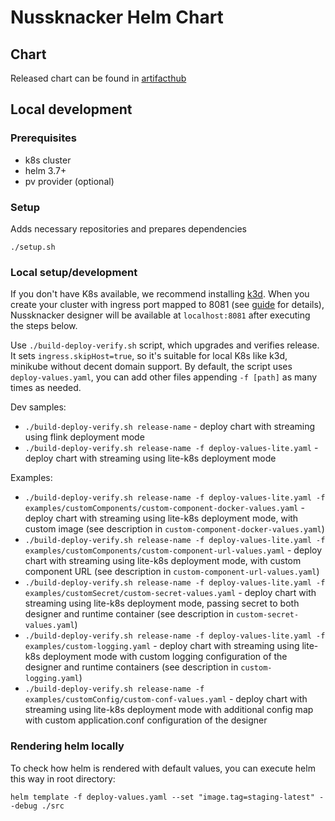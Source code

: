 # Nussknacker Helm Chart

## Chart
Released chart can be found in [artifacthub](https://artifacthub.io/packages/helm/touk/nussknacker)

## Local development

### Prerequisites
- k8s cluster
- helm 3.7+
- pv provider (optional)

### Setup 
Adds necessary repositories and prepares dependencies
```
./setup.sh
```

### Local setup/development
If you don't have K8s available, we recommend installing [k3d](https://k3d.io/).
When you create your cluster with ingress port mapped to 8081 (see [guide](https://k3d.io/v5.0.0/usage/exposing_services/#1-via-ingress-recommended) for details),
Nussknacker designer will be available at `localhost:8081` after executing the steps below.

Use `./build-deploy-verify.sh` script, which upgrades and verifies release. 
It sets `ingress.skipHost=true`, so it's suitable for local K8s like k3d, minikube without decent domain support. 
By default, the script uses `deploy-values.yaml`, you can add
other files appending `-f [path]` as many times as needed. 

Dev samples:
- `./build-deploy-verify.sh release-name` - deploy chart with streaming using flink deployment mode
- `./build-deploy-verify.sh release-name -f deploy-values-lite.yaml` - deploy chart with streaming using lite-k8s deployment mode

Examples:
- `./build-deploy-verify.sh release-name -f deploy-values-lite.yaml -f examples/customComponents/custom-component-docker-values.yaml` - deploy chart with streaming using lite-k8s deployment mode, with custom image (see description in `custom-component-docker-values.yaml`)
- `./build-deploy-verify.sh release-name -f deploy-values-lite.yaml -f examples/customComponents/custom-component-url-values.yaml` - deploy chart with streaming using lite-k8s deployment mode, with custom component URL (see description in `custom-component-url-values.yaml`)
- `./build-deploy-verify.sh release-name -f deploy-values-lite.yaml -f examples/customSecret/custom-secret-values.yaml` - deploy chart with streaming using lite-k8s deployment mode, passing secret to both designer and runtime container (see description in `custom-secret-values.yaml`)
- `./build-deploy-verify.sh release-name -f deploy-values-lite.yaml -f examples/custom-logging.yaml` - deploy chart with streaming using lite-k8s deployment mode with custom logging configuration of the designer and runtime containers (see description in `custom-logging.yaml`) 
- `./build-deploy-verify.sh release-name -f examples/customConfig/custom-conf-values.yaml` - deploy chart with streaming using lite-k8s deployment mode with additional config map with custom application.conf configuration of the designer

### Rendering helm locally
To check how helm is rendered with default values, you can execute helm this way in root directory:
```
helm template -f deploy-values.yaml --set "image.tag=staging-latest" --debug ./src
```